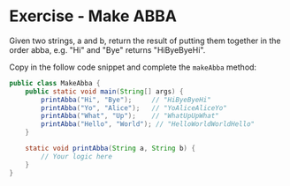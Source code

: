 # Exercise - Make ABBA


Given two strings, a and b, return the result of putting them together in the order abba, e.g. "Hi" and "Bye" returns "HiByeByeHi".

Copy in the follow code snippet and complete the `makeAbba` method:

```java
public class MakeAbba {
    public static void main(String[] args) {
        printAbba("Hi", "Bye");     // "HiByeByeHi"
        printAbba("Yo", "Alice");   // "YoAliceAliceYo"
        printAbba("What", "Up");    // "WhatUpUpWhat"
        printAbba("Hello", "World"); // "HelloWorldWorldHello"
    }

    static void printAbba(String a, String b) {
        // Your logic here
    }
}
```